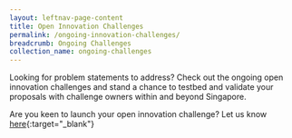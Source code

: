 ```yaml
---
layout: leftnav-page-content
title: Open Innovation Challenges
permalink: /ongoing-innovation-challenges/
breadcrumb: Ongoing Challenges
collection_name: ongoing-challenges
---
```


Looking for problem statements to address? Check out the ongoing open innovation challenges and stand a chance to testbed and validate your proposals with challenge owners within and beyond Singapore. 

Are you keen to launch your open innovation challenge? Let us know [here](https://form.gov.sg/#!/5dafdae5d665e20012d3cdbf){:target="_blank"}
